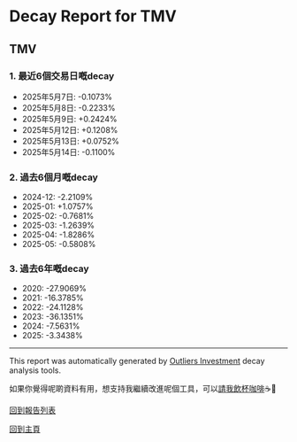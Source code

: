 # Decay Report for TMV

## TMV

### 1. 最近6個交易日嘅decay

- 2025年5月7日: -0.1073%
- 2025年5月8日: -0.2233%
- 2025年5月9日: +0.2424%
- 2025年5月12日: +0.1208%
- 2025年5月13日: +0.0752%
- 2025年5月14日: -0.1100%

### 2. 過去6個月嘅decay

- 2024-12: -2.2109%
- 2025-01: +1.0757%
- 2025-02: -0.7681%
- 2025-03: -1.2639%
- 2025-04: -1.8286%
- 2025-05: -0.5808%

### 3. 過去6年嘅decay

- 2020: -27.9069%
- 2021: -16.3785%
- 2022: -24.1128%
- 2023: -36.1351%
- 2024: -7.5631%
- 2025: -3.3438%

------------------------------
This report was automatically generated by [Outliers Investment](https://outliersecon.github.io/Outliers-Investment/) decay analysis tools.

如果你覺得呢啲資料有用，想支持我繼續改進呢個工具，可以[請我飲杯咖啡](https://buymeacoffee.com/outliersecon)☕🙏

[回到報告列表](https://outliersecon.github.io/Outliers-Investment/reports/reports_public)

[回到主頁](https://outliersecon.github.io/Outliers-Investment/)
